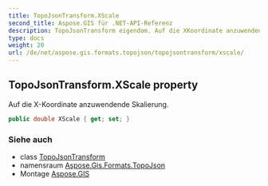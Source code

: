 ```yaml
---
title: TopoJsonTransform.XScale
second_title: Aspose.GIS für .NET-API-Referenz
description: TopoJsonTransform eigendom. Auf die XKoordinate anzuwendende Skalierung.
type: docs
weight: 20
url: /de/net/aspose.gis.formats.topojson/topojsontransform/xscale/
---
```

## TopoJsonTransform.XScale property

Auf die X-Koordinate anzuwendende Skalierung.

```csharp
public double XScale { get; set; }
```

### Siehe auch

* class [TopoJsonTransform](../)
* namensraum [Aspose.Gis.Formats.TopoJson](../../topojsontransform/)
* Montage [Aspose.GIS](../../../)



